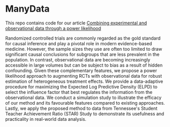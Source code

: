 # ManyData
This repo contains code for our article [Combining experimental and observational data through a power likelihood](https://arxiv.org/abs/2304.02339)

Randomized controlled trials are commonly regarded as the gold standard for causal inference and play a pivotal role in modern evidence-based medicine. However, the sample sizes they use are often too limited to draw significant causal conclusions for subgroups that are less prevalent in the population. In contrast, observational data are becoming increasingly accessible in large volumes but can be subject to bias as a result of hidden confounding. Given these complementary features, we propose a power likelihood approach to augmenting RCTs with observational data for robust estimation of heterogeneous treatment effects. We provide a data-adaptive procedure for maximizing the Expected Log Predictive Density (ELPD) to select the influence factor that best regulates the information from the observational data. We conduct a simulation study to illustrate the efficacy of our method and its favourable features compared to existing approaches. Lastly, we apply the proposed method to data from Tennessee's Student Teacher Achievement Ratio (STAR) Study to demonstrate its usefulness and practicality in real-world data analysis.

